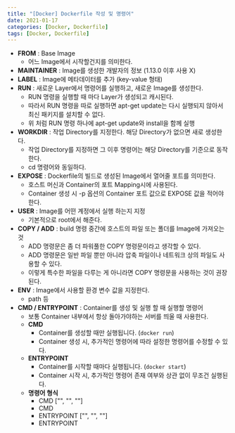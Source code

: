 ```yaml
---
title: "[Docker] Dockerfile 작성 및 명령어"
date: 2021-01-17
categories: [Docker, Dockerfile]
tags: [Docker, Dockerfile]
---
```


- **FROM** : Base Image
  - 어느 Image에서 시작할건지를 의미한다.
- **MAINTAINER** : Image를 생성한 개발자의 정보 (1.13.0 이후 사용 X)
- **LABEL** : Image에 메타데이터를 추가 (key-value 형태)
- **RUN** : 새로운 Layer에서 명령어를 실행하고, 새로운 Image를 생성한다.
  - RUN 명령을 실행할 때 마다 Layer가 생성되고 캐시된다.
  - 따라서 RUN 명령을 따로 실행하면 apt-get update는 다시 실행되지 않아서 최신 패키지를 설치할 수 없다.
  - 위 처럼 RUN 명령 하나에 apt-get update와 install을 함께 실행
- **WORKDIR** : 작업 Directory를 지정한다. 해당 Directory가 없으면 새로 생성한다.
  - 작업 Directory를 지정하면 그 이후 명령어는 해당 Directory를 기준으로 동작한다.
  - cd 명령어와 동일하다.
- **EXPOSE** : Dockerfile의 빌드로 생성된 Image에서 열어줄 포트를 의미한다.
  - 호스트 머신과 Container의 포트 Mapping시에 사용된다.
  - Container 생성 시 -p 옵션의 Container 포트 값으로 EXPOSE 값을 적어야한다.
- **USER** : Image를 어떤 계정에서 실행 하는지 지정
  - 기본적으로 root에서 해준다.
- **COPY / ADD** : build 명령 중간에 호스트의 파일 또는 폴더를 Image에 가져오는 것
  - ADD 명령문은 좀 더 파워풀한 COPY 명령문이라고 생각할 수 있다.
  - ADD 명령문은 일반 파일 뿐만 아니라 압축 파일이나 네트워크 상의 파일도 사용할 수 있다.
  - 이렇게 특수한 파일을 다루는 게 아니라면 COPY 명령문을 사용하는 것이 권장된다.
- **ENV** : Image에서 사용할 환경 변수 값을 지정한다.
  - path 등
- **CMD / ENTRYPOINT** : Container를 생성 및 실행 할 때 실행할 명령어
  - 보통 Container 내부에서 항상 돌아가야하는 서버를 띄울 때 사용한다.
  - **CMD**
    - Container를 생성할 때만 실행됩니다. (`docker run`)
    - Container 생성 시, 추가적인 명령어에 따라 설정한 명령어를 수정할 수 있다.
  - **ENTRYPOINT**
    - Container를 시작할 때마다 실행됩니다. (`docker start`)
    - Container 시작 시, 추가적인 명령어 존재 여부와 상관 없이 무조건 실행된다.
  - **명령어 형식**
    - CMD ["<Command>", "<Parameter1>", "<Parameter2>"]
    - CMD <Command> <Parameter1> <Parameter2>
    - ENTRYPOINT ["<Command>", "<Parameter1>", "<Parameter2>"]
    - ENTRYPOINT <Command> <Parameter1> <Parameter2>